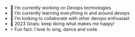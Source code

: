 - 🔭 I’m currently working on Devops technologies
- 🌱 I’m currently learning everything in and around devops
- 👯 I’m looking to collaborate with other devops enthusiast
- 🥅 2023 Goals: keep doing what makes me happy!
- ⚡ Fun fact: I love to sing, dance and code
<!---
d008-anewe/d008-anewe is a ✨ special ✨ repository because its `README.md` (this file) appears on your GitHub profile.
You can click the Preview link to take a look at your changes.
--->
